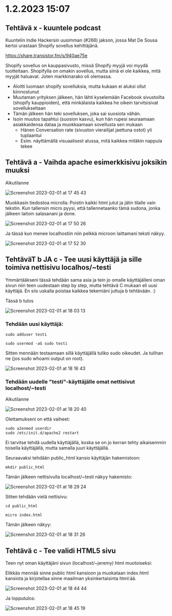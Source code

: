 # 1.2.2023 15:07

## Tehtävä x - kuuntele podcast

Kuuntelin Indie Hackersin uusimman (#266) jakson, jossa Mat De Sousa kertoi urastaan Shopify sovellus kehittäjänä. 

https://share.transistor.fm/s/940ae75e

Shopify sovellus on kauppasivusto, missä Shopify myyjä voi myydä tuotteitaan.
Shopifylla on omakin sovellus, mutta siinä ei ole kaikkea, mitä myyjät haluavat. Joten markkinarako oli olemassa.

- Aloitti luomaan shopify sovelluksia, mutta kukaan ei aluksi ollut kiinnostunut
- Muutaman yrityksen jälkeen, hän lähti kyselemään Facebook sivustoilta (shopify kauppioiden), että minkälaista kaikkea he oikein tarvitsisivat sovellukseltaan
- Tämän jälkeen hän teki sovelluksen, joka sai suosiota vähän.
- Isoin muutos tapahtui (suosion kasvu), kun hän rupesi seuraamaan asiakkaidensa dataa ja muokkaamaan sovellusta sen mukaan
  - Hänen Conversation rate (sivuston vierailijat jaettuna ostot) yli tuplaantui
  - Esim. näyttämällä visuaalisest alussa, mitä kaikkea mitäkin nappula tekee


## Tehtävä a - Vaihda apache esimerkkisivu joksikin muuksi 

Alkutilanne

![Screenshot 2023-02-01 at 17 45 43](https://user-images.githubusercontent.com/104775534/216091733-89aaf8aa-8f8a-4440-afa8-3af2bcbf74e8.png)

Muokkasin tiedostoa microlla: Poistin kaikki html jutut ja jätin tilalle vain tekstin. Kun tallensin micro pyysi, että tallennetaanko tämä sudona,
jonka jälkeen laitoin salasanani ja done.

![Screenshot 2023-02-01 at 17 50 26](https://user-images.githubusercontent.com/104775534/216093388-2dd10d4f-bced-46c4-8447-44a800795e16.png)

Ja tässä kun menee localhostiin niin pelkkä microon laittamani teksti näkyy.

![Screenshot 2023-02-01 at 17 52 30](https://user-images.githubusercontent.com/104775534/216093931-a48dabb1-472b-4562-b99f-a075dfa843e5.png)


## TehtäväT b JA c - Tee uusi käyttäjä ja sille toimiva nettisivu localhos/~testi

Ymmärtääkseni tässä tehdään sama asia ja tein jo omalle käyttäjälleni oman sivun niin teen uudestaan step by step, mutta tehtävä C mukaan eli uusi käyttäjä. En siis uskalla poistaa kaikkea tekemiäni juttuja b tehtävään. :)

Tässä b tulos

![Screenshot 2023-02-01 at 18 03 13](https://user-images.githubusercontent.com/104775534/216096632-8485be0a-f105-4a75-b4f5-f0f2236ca467.png)


### Tehdään uusi käyttäjä:
  
    sudo adduser testi
  
    sudo usermod -aG sudo testi

Sitten mennään testaamaan sillä käyttäjällä tuliko sudo oikeudet. Ja tulihan ne (jos sudo whoami output on root).

![Screenshot 2023-02-01 at 18 16 43](https://user-images.githubusercontent.com/104775534/216099866-b6e2a3ed-251c-4eac-bab5-1fc00dc4b7ab.png)

### Tehdään uudelle "testi"-käyttäjälle omat nettisivut localhost/~testi

Alkutilanne

![Screenshot 2023-02-01 at 18 20 40](https://user-images.githubusercontent.com/104775534/216100895-aca97957-0bef-4317-bef3-7e50b980ac28.png)

Olettamukseni on että vaiheet:

    sudo a2enmod userdir
    sudo /etc/init.d/apache2 restart

Ei tarvitse tehdä uudella käyttäjällä, koska se on jo kerran tehty aikaisemmin toisella käyttäjällä, mutta samalla juuri käyttäjällä.

Seuraavaksi tehdään public_html kansio käyttäjän hakemistoon:

    mkdir public_html
  
Tämän jälkeen nettisivulla localhost/~testi näkyy hakemisto:

![Screenshot 2023-02-01 at 18 29 24](https://user-images.githubusercontent.com/104775534/216103413-f7b39b68-4c1f-45ac-9d3e-f2448f9510cf.png)

Sitten tehdään vielä nettisivu:

    cd public_html
  
    micro index.html
  
Tämän jälkeen näkyy: 
  
![Screenshot 2023-02-01 at 18 31 26](https://user-images.githubusercontent.com/104775534/216103855-23e208a5-d0e4-4754-ae73-38ebd8c43cc6.png)


## Tehtävä c - Tee validi HTML5 sivu
  
  Teen nyt oman käyttäjäni sivun (localhost/~jeremy) html muotoiseksi: 
  
  Elikkäs mennää sinne public html kansioon ja muokataan index.html kansiota ja kirjotellaa sinne maailman yksinkertaisinta html:ää.
  
  
  ![Screenshot 2023-02-01 at 18 44 44](https://user-images.githubusercontent.com/104775534/216107004-7078e3d7-381f-451e-a347-c06861f93674.png)

Ja lopputulos: 

![Screenshot 2023-02-01 at 18 45 19](https://user-images.githubusercontent.com/104775534/216107140-b60cf039-0735-4c51-9273-a150c8a11cbd.png)

  
